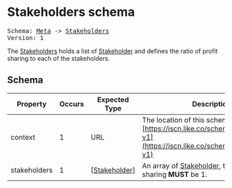 # Stakeholders schema

<pre>
Schema: <a href="../meta/v1.md">Meta</a> -> <a href="#">Stakeholders</a>
Version: 1
</pre>

The [Stakeholders](#) holds a list of [Stakeholder](../stakeholder/v1.md) and defines the ratio of profit sharing to each of the stakeholders.

## Schema

Property|Occurs|Expected Type|Description
--|--|--|--
context|1|URL|The location of this schema:<br>[https://iscn.like.co/schema/stakeholders-v1](https://iscn.like.co/schema/stakeholders-v1)
stakeholders|1|\[[Stakeholder](../stakeholder/v1.md)\]|An array of [Stakeholder](../stakeholder/v1.md), the sum of sharing **MUST** be 1.

